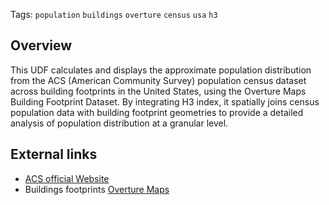 <!--fused:tags-->
Tags: `population` `buildings` `overture` `census` `usa` `h3`

<!--fused:readme-->
## Overview

This UDF calculates and displays the approximate population distribution from the ACS (American Community Survey) population census dataset across building footprints in the United States, using the Overture Maps Building Footprint Dataset. By integrating H3 index, it spatially joins census population data with building footprint geometries to provide a detailed analysis of population distribution at a granular level.

## External links

- [ACS official Website](https://www.census.gov/programs-surveys/acs/)
- Buildings footprints [Overture Maps](https://overturemaps.org/) 
